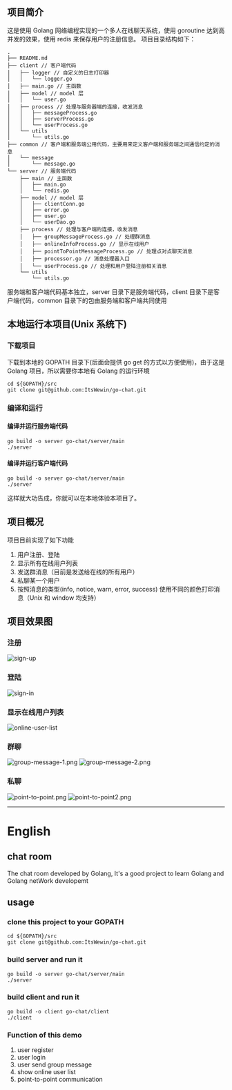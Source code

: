 ## 项目简介
这是使用 Golang 网络编程实现的一个多人在线聊天系统，使用 goroutine 达到高并发的效果，使用 redis 来保存用户的注册信息。
项目目录结构如下：
```
.
├── README.md
├── client // 客户端代码
│   ├── logger // 自定义的日志打印器
│   │   └── logger.go
│   ├── main.go // 主函数
│   ├── model // model 层
│   │   └── user.go
│   ├── process // 处理与服务器端的连接，收发消息
│   │   ├── messageProcess.go
│   │   ├── serverProcess.go
│   │   └── userProcess.go
│   └── utils
│       └── utils.go
├── common // 客户端和服务端公用代码，主要用来定义客户端和服务端之间通信约定的消息
│   └── message
│       └── message.go
└── server // 服务端代码
    ├── main // 主函数
    │   ├── main.go
    │   └── redis.go
    ├── model // model 层
    │   ├── clientConn.go
    │   ├── error.go
    │   ├── user.go
    │   └── userDao.go
    ├── process // 处理与客户端的连接，收发消息
    │   ├── groupMessageProcess.go // 处理群消息
    │   ├── onlineInfoProcess.go // 显示在线用户
    │   ├── pointToPointMessageProcess.go // 处理点对点聊天消息
    │   ├── processor.go // 消息处理器入口
    │   └── userProcess.go // 处理和用户登陆注册相关消息
    └── utils
        └── utils.go
```

服务端和客户端代码基本独立，server 目录下是服务端代码，client 目录下是客户端代码，common 目录下的包由服务端和客户端共同使用

## 本地运行本项目(Unix 系统下)
### 下载项目
下载到本地的 GOPATH 目录下(后面会提供 go get 的方式以方便使用)，由于这是 Golang 项目，所以需要你本地有 Golang 的运行环境
```
cd ${GOPATH}/src
git clone git@github.com:ItsWewin/go-chat.git
```

### 编译和运行
#### 编译并运行服务端代码
```
go build -o server go-chat/server/main
./server
```
#### 编译并运行客户端代码
```
go build -o server go-chat/server/main
./server
```

这样就大功告成，你就可以在本地体验本项目了。

## 项目概况
项目目前实现了如下功能
1. 用户注册、登陆
2. 显示所有在线用户列表
3. 发送群消息（目前是发送给在线的所有用户）
4. 私聊某一个用户
5. 按照消息的类型(info, notice, warn, error, success) 使用不同的颜色打印消息（Unix 和 window 均支持）

## 项目效果图
### 注册
![sign-up](https://github.com/ItsWewin/images/raw/master/Chat/sign-up.png)

### 登陆
![sign-in](https://raw.githubusercontent.com/ItsWewin/images/master/Chat/sign-in.png)

### 显示在线用户列表
![online-user-list](https://github.com/ItsWewin/images/raw/master/Chat/online-user-list.png)
### 群聊
![group-message-1.png](https://github.com/ItsWewin/images/raw/master/Chat/group-message-1.png)
![group-message-2.png](https://github.com/ItsWewin/images/raw/master/Chat/group-message-2.png)
### 私聊
![point-to-point.png](https://github.com/ItsWewin/images/raw/master/Chat/point-to-point.png)
![point-to-point2.png](https://github.com/ItsWewin/images/raw/master/Chat/point-to-point2.png)

------------------------------------------------------------------------------------------------------------------------------

# English
## chat room
The chat room developed by Golang, It's a good project to learn Golang and Golang netWork developemt

## usage

### clone this project to your GOPATH

```
cd ${GOPATH}/src
git clone git@github.com:ItsWewin/go-chat.git
```

### build server and run it

```
go build -o server go-chat/server/main
./server
```

### build client and run it
```
go build -o client go-chat/client
./client
```

### Function of this demo
1. user register
2. user login
3. user send group message
4. show online user list
5. point-to-point communication

